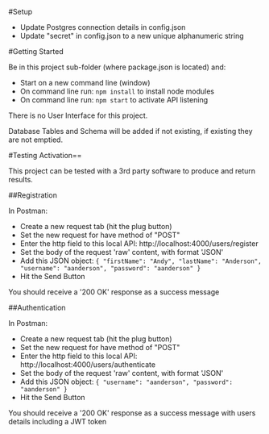 #Setup

* Update Postgres connection details in config.json
* Update "secret" in config.json to a new unique alphanumeric string

#Getting Started

Be in this project sub-folder (where package.json is located) and:
* Start on a new command line (window)
* On command line run: `npm install` to install node modules
* On command line run: `npm start` to activate API listening

There is no User Interface for this project.

Database Tables and Schema will be added if not existing, if existing they are not emptied.

#Testing Activation==

This project can be tested with a 3rd party software to produce and return results.

##Registration

In Postman:
* Create a new request tab (hit the plug button)
* Set the new request for have method of "POST"
* Enter the http field to this local API: http://localhost:4000/users/register
* Set the body of the request 'raw' content, with format 'JSON'
* Add this JSON object:
`{
    "firstName": "Andy",
    "lastName": "Anderson",
    "username": "aanderson",
    "password": "aanderson"
}`
* Hit the Send Button

You should receive a '200 OK' response as a success message

##Authentication

In Postman:
* Create a new request tab (hit the plug button)
* Set the new request for have method of "POST"
* Enter the http field to this local API: http://localhost:4000/users/authenticate
* Set the body of the request 'raw' content, with format 'JSON'
* Add this JSON object:
`{
    "username": "aanderson",
    "password": "aanderson"
}`
* Hit the Send Button

You should receive a '200 OK' response as a success message with users details including a JWT token